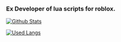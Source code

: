 ### Ex Developer of lua scripts for roblox.


[![Github Stats](https://github-readme-stats.vercel.app/api?username=williamNunessilva&theme=github_dark)](https://github.com/Trashzinhookz/github-readme-stats)

[![Used Langs](https://github-readme-stats.vercel.app/api/top-langs/?username=williamNunessilva&theme=github_dark)](https://github.com/Trashzinhookz/github-readme-stats)


<!--
**Trashzinhookz/Trashzinhookz** is a ✨ _special_ ✨ repository because its `README.md` (this file) appears on your GitHub profile.

Here are some ideas to get you started:

- 🔭 I’m currently working on ...
- 🌱 I’m currently learning ...
- 👯 I’m looking to collaborate on ...
- 🤔 I’m looking for help with ...
- 💬 Ask me about ...
- 📫 How to reach me: ...
- 😄 Pronouns: ...
- ⚡ Fun fact: ...
-->
